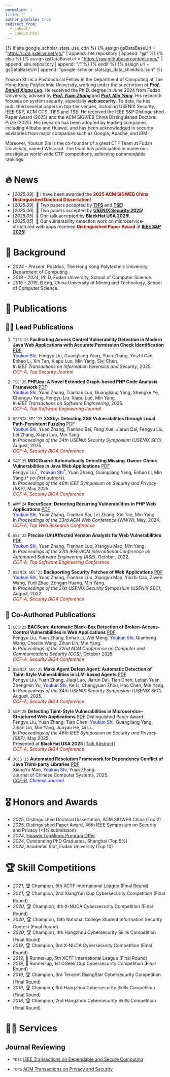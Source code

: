 ```yaml
---
permalink: /
title: ""
author_profile: true
redirect_from: 
  - /about/
  - /about.html
---
```


{% if site.google_scholar_stats_use_cdn %}
{% assign gsDataBaseUrl = "https://cdn.jsdelivr.net/gh/" | append: site.repository | append: "@" %}
{% else %}
{% assign gsDataBaseUrl = "https://raw.githubusercontent.com/" | append: site.repository | append: "/" %}
{% endif %}
{% assign url = gsDataBaseUrl | append: "google-scholar-stats/gs_data_shieldsio.json" %}

<span class='anchor' id='about-me'></span>

Youkun Shi is a Postdoctoral Fellow in the Department of Computing at The Hong Kong Polytechnic University, working under the supervision of *[**Prof. Daniel Xiapu Luo**](https://www4.comp.polyu.edu.hk/~csxluo/)*. He received the Ph.D. degree in June 2024 from Fudan University, advised by *[**Prof. Yuan Zhang**](https://yuanxzhang.github.io/)* and *[**Prof. Min Yang**](https://scholar.google.com/citations?user=UnKf9FIAAAAJ&hl=en)*. His research focuses on system security, especially **web security**. To date, he has published several papers in top-tier venues, including USENIX Security, IEEE S&P, ACM CCS, TIFS and TSE. He received the IEEE S&P Distinguished Paper Award (2025) and the ACM SIGWEB China Distinguished Doctoral Prize (2025). His research has been adopted by leading companies, including Alibaba and Huawei, and has been acknowledged in security advisories from major companies such as Google, Apache, and IBM.

Moreover, Youkun Shi is the co-founder of a great CTF Team at Fudan University, named Whitzard. The team has participated in numerous prestigious world-wide CTF competitions, achieving commendable rankings.

# 🔥 News
- [*2025.09*] &nbsp;🎉 I have been awarded the <span style="color:#B00C00">**2025 ACM SIGWEB China Distinguished Doctoral Dissertation**</span>!
- [*2025.09*] &nbsp;🎉 Two papers accepted by [**TIFS**](https://ieeexplore.ieee.org/xpl/RecentIssue.jsp?punumber=10206) and [**TSE**](https://ieeexplore.ieee.org/xpl/RecentIssue.jsp?punumber=32)! 
- [*2025.06*] &nbsp;🎉 Two papers accepted by [**USENIX Security 2025**](https://www.usenix.org/conference/usenixsecurity25)! 
- [*2025.05*] &nbsp;🎉 One talk accepted by [**BlackHat USA 2025**](https://www.blackhat.com/us-25/)!
- [*2025.05*] &nbsp;🎉 Our vulnerability detection work on microservice-structured web apps received <span style="color:#B00C00">**Distinguished Paper Award**</span> at [**IEEE S&P 2025**](https://sp2025.ieee-security.org/)!
<!-- - [*2025.03*] &nbsp;🎉 One paper accepted by [**ACM CCS 2025**](https://www.sigsac.org/ccs/CCS2025/)! -->

# 📖 Background
- *2024 - Present*, Postdoc, The Hong Kong Polytechnic University, Department of Computing.
- *2019 - 2024*, Ph.D, Fudan University, School of Computer Science.
- *2015 - 2019*, B.Eng, China University of Mining and Technology, School of Computer Science.

# 📝 Publications 

## 👍🏻 Lead Publications

1. `TIFS'25` **Facilitating Access Control Vulnerability Detection in Modern Java Web Applications with Accurate Permission Check Identification** [<span class="pdf">PDF</span>]()     
  <span style="color:blue">Youkun Shi</span>, Fengyu Liu, Guangliang Yang, Yuan Zhang, Yinzhi Cao, Enhao Li, Xin Tan, Xiapu Luo, Min Yang, Siyi Chen.   
  In *IEEE Transactions on Information Forensics and Security*, 2025.   
  <span style="color:#B00C00">*CCF-A, Top Security Journal*</span>

1. `TSE'25` **PHPJoy: A Novel Extended Graph-based PHP Code Analysis Framework** [<span class="pdf">PDF</span>]()     
  <span style="color:blue">Youkun Shi</span>, Yuan Zhang, Tianhan Luo, Guangliang Yang, Shengke Ye, Chengyu Yang, Fengyu Liu, Xiapu Luo, Min Yang.   
  In *IEEE Transactions on Software Engineering*, 2025.   
  <span style="color:#B00C00">*CCF-A, Top Software Engineering Journal*</span>

1. `USENIX SEC'25` **XSSky: Detecting XSS Vulnerabilities through Local Path-Persistent Fuzzing** [<span class="pdf">PDF</span>](/papers/xssky-security25.pdf)     
  <span style="color:blue">Youkun Shi</span>, Yuan Zhang, Tianhao Bai, Feng Xue, Jiarun Dai, Fengyu Liu, Lei Zhang, Xiapu Luo, Min Yang.   
  In *Proceedings of the 34th USENIX Security Symposium (USENIX SEC)*, August, 2025.   
  <span style="color:#B00C00">*CCF-A, Security BIG4 Conference*</span>

1. `S&P'25` **MOCGuard: Automatically Detecting Missing-Owner-Check Vulnerabilities in Java Web Applications** [<span class="pdf">PDF</span>](/papers/mocguard-oakland25.pdf)  
  Fengyu Liu<sup>\*</sup>, <span style="color:blue">Youkun Shi<sup>\*</sup></span>, Yuan Zhang, Guangliang Yang, Enhao Li, Min Yang (*\* co-first authors*).  
  In *Proceedings of the 46th IEEE Symposium on Security and Privacy (S&P)*, May 2025.   
  <span style="color:#B00C00">*CCF-A, Security BIG4 Conference*</span>

1. `WWW'24` **RecurScan: Detecting Recurring Vulnerabilities in PHP Web Applications** [<span class="pdf">PDF</span>](/papers/recurscan-www24.pdf)  
  <span style="color:blue">Youkun Shi</span>, Yuan Zhang, Tianhao Bai, Lei Zhang, Xin Tan, Min Yang.  
  In *Proceedings of the 33rd ACM Web Conference (WWW)*, May, 2024.   
  <span style="color:#B00C00">*CCF-A, Top Web Research Conference*</span>

1. `ASE'22` **Precise (Un)Affected Version Analysis for Web Vulnerabilities** [<span class="pdf">PDF</span>](/papers/afv-ase22.pdf)  
  <span style="color:blue">Youkun Shi</span>, Yuan Zhang, Tianhan Luo, Xiangyu Mao, Min Yang.  
  In *Proceedings of the 37th IEEE/ACM International Conference on Automated Software Engineering (ASE)*, October, 2022.   
  <span style="color:#B00C00">*CCF-A, Top Software Engineering Conference*</span>

1. `USENIX SEC'22` **Backporting Security Patches of Web Applications** [<span class="pdf">PDF</span>](/papers/skyport-security22.pdf)    
  <span style="color:blue">Youkun Shi</span>, Yuan Zhang, Tianhan Luo, Xiangyu Mao, Yinzhi Cao, Ziwen Wang, Yudi Zhao, Zongan Huang, Min Yang.  
  In *Proceedings of the 31st USENIX Security Symposium (USENIX SEC)*, August, 2022.   
  <span style="color:#B00C00">*CCF-A, Security BIG4 Conference*</span>


## 🤝 Co-Authored Publications

1. `CCS'25` **BACScan: Automatic Black-Box Detection of Broken-Access-Control Vulnerabilities in Web Applications** [<span class="pdf">PDF</span>]()   
  Fengyu Liu, Yuan Zhang, Enhao Li, Wei Meng, <span style="color:blue">Youkun Shi</span>, Qianheng Wang, Chenlin Wang, Zihan Lin, Min Yang.  
  In *Proceedings of the 32nd ACM Conference on Computer and Communications Security (CCS)*, October 2025.   
  <span style="color:#B00C00">*CCF-A, Security BIG4 Conference*</span>

1. `USENIX SEC'25` **Make Agent Defeat Agent: Automatic Detection of Taint-Style Vulnerabilities in LLM-based Agents** [<span class="pdf">PDF</span>](/papers/agentfuzz-security25.pdf)  
  Fengyu Liu, Yuan Zhang, Jiaqi Luo, Jiarun Dai, Tian Chen, Letian Yuan, Zhengmin Yu, <span style="color:blue">Youkun Shi</span>, Ke Li, Chengyuan Zhou, Hao Chen, Min Yang.  
  In *Proceedings of the 34th USENIX Security Symposium (USENIX SEC)*, August, 2025.   
  <span style="color:#B00C00">*CCF-A, Security BIG4 Conference*</span>

1. `S&P'25` **Detecting Taint-Style Vulnerabilities in Microservice-Structured Web Applications** [<span class="pdf">PDF</span>](/papers/mscan-oakland25.pdf) <span class="award">Distinguished Paper Award</span>  
  Fengyu Liu, Yuan Zhang, Tian Chen, <span style="color:blue">Youkun Shi</span>, Guangliang Yang, Zihan Lin, Min Yang, Junyao He, Qi Li.  
  In *Proceedings of the 46th IEEE Symposium on Security and Privacy (S&P)*, May 2025.    
  Presented at **BlackHat USA 2025** [[Talk Abstract](https://www.blackhat.com/us-25/briefings/schedule/#detecting-taint-style-vulnerabilities-in-microservice-structured-web-applications-46427)]  
  <span style="color:#B00C00">*CCF-A, Security BIG4 Conference*</span>

1. `JCCS'25` **Automated Resolution Framework for Dependency Conflict of Java Third-party Libraries** [<span class="pdf">PDF</span>](/papers/dcsolver-jccs25.pdf)   
  XiangYu Mao, <span style="color:blue">Youkun Shi</span>, Yuan Zhang.  
  Journal of Chinese Computer Systems, 2025.    
  <span style="color:blue">*[CCF-B](https://www.ccf.org.cn/ccf/contentcore/resource/download?ID=101647), Chinese Journal*</span>


# 🎖 Honors and Awards
- *2025*, Distinguished Doctoral Dissertation, ACM SIGWEB China (Top 2)
- *2025*, Distinguished Paper Award, 46th IEEE Symposium on Security and Privacy (<1% submission)
- *2024*, [Huawei TopMinds Program Offer](https://career.huawei.com/reccampportal/portal5/topminds.html)
- *2024*, Outstanding PhD Graduates, Shanghai (Top 5%)
- *2024*, Academic Star, Fudan University (Top 10)
<!-- - *2022*, National Scholarship for Ph.D. Candidates (Top 0.2%) -->
<!-- - *2018*, National Scholarship for B.S. Candidates (Top 0.2%) -->
<!-- - *2017*, National Scholarship for B.S. Candidates (Top 0.2%) -->

# 🏆 Skill Competitions
- *2021*, 🏆 Champion, 6th XCTF International League (Final Round)
- *2021*, 🏆 Champion, 2nd XiangYun Cup Cybersecurity Competition (Final Round)
- *2020*, 🏆 Champion, 4th X-NUCA Cybersecurity Competition (Final Round)
- *2020*, 🏆 Champion, 13th National College Student Information Security Contest (Final Round)
- *2020*, 🏆 Champion, 4th Hangzhou Cybersecurity Skills Competition (Final Round)
- *2019*, 🏆 Champion, 3rd X-NUCA Cybersecurity Competition (Final Round)
- *2019*, 🥈 Runner-up, 5th XCTF International League (Final Round)
- *2019*, 🥈 Runner-up, 1st OGeek Cup Cybersecurity Competition (Final Round)
- *2019*, 🏆 Champion, 3rd Tencent RisingStar Cybersecurity Competition (Final Round)
- *2019*, 🏆 Champion, 3rd Hangzhou Cybersecurity Skills Competition (Final Round)
- *2018*, 🏆 Champion, 2nd Hangzhou Cybersecurity Skills Competition (Final Round) 

# 👨‍💻 Services
## Journal Reviewing
- ``TDSC`` [IEEE Transactions on Dependable and Secure Computing](https://ieeexplore.ieee.org/xpl/RecentIssue.jsp?punumber=8858)

- ``TOPS`` [ACM Transactions on Privacy and Security](https://dl.acm.org/journal/tops)





